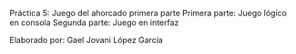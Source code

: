 Práctica 5: Juego del ahorcado primera parte
Primera parte: Juego lógico en consola
Segunda parte: Juego en interfaz

Elaborado por:
Gael Jovani López García
